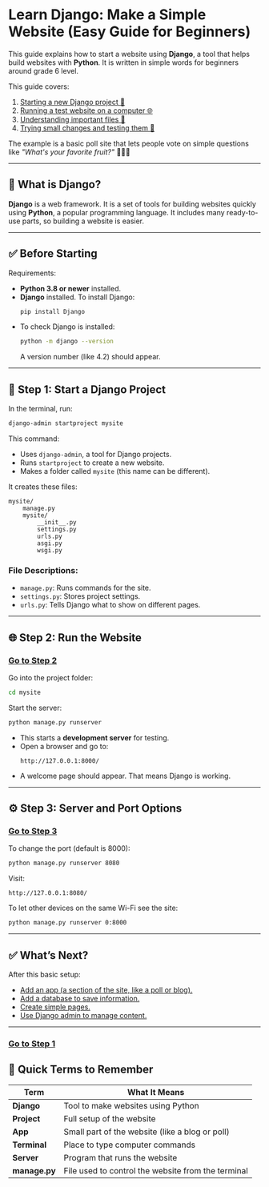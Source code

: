 # Learn Django: Make a Simple Website (Easy Guide for Beginners)

This guide explains how to start a website using **Django**, a tool that helps build websites with **Python**. It is written in simple words for beginners around grade 6 level.

This guide covers:
1. [Starting a new Django project 📁](#step-1-start-a-django-project)
2. [Running a test website on a computer 🌐](#step-2-run-the-website)
3. [Understanding important files 🧾](#step-1-start-a-django-project)
4. [Trying small changes and testing them 🧪](#step-3-server-and-port-options)

The example is a basic poll site that lets people vote on simple questions like *"What's your favorite fruit?"* 🍎🍌🍇

---

## 📌 What is Django?
**Django** is a web framework. It is a set of tools for building websites quickly using **Python**, a popular programming language. It includes many ready-to-use parts, so building a website is easier.

---

## ✅ Before Starting
Requirements:
- **Python 3.8 or newer** installed.
- **Django** installed. To install Django:
  ```bash
  pip install Django
  ```
- To check Django is installed:
  ```bash
  python -m django --version
  ```
  A version number (like 4.2) should appear.

---

## 🚀 Step 1: Start a Django Project

In the terminal, run:
```bash
django-admin startproject mysite
```

This command:
- Uses `django-admin`, a tool for Django projects.
- Runs `startproject` to create a new website.
- Makes a folder called `mysite` (this name can be different).

It creates these files:
```
mysite/
    manage.py
    mysite/
        __init__.py
        settings.py
        urls.py
        asgi.py
        wsgi.py
```

### File Descriptions:
- `manage.py`: Runs commands for the site.
- `settings.py`: Stores project settings.
- `urls.py`: Tells Django what to show on different pages.

---

## 🌐 Step 2: Run the Website
### [Go to Step 2](#step-2-run-the-website)

Go into the project folder:
```bash
cd mysite
```

Start the server:
```bash
python manage.py runserver
```

- This starts a **development server** for testing.
- Open a browser and go to:
  ```
  http://127.0.0.1:8000/
  ```
- A welcome page should appear. That means Django is working.

---

## ⚙️ Step 3: Server and Port Options
### [Go to Step 3](#step-3-server-and-port-options)

To change the port (default is 8000):
```bash
python manage.py runserver 8080
```
Visit:
```
http://127.0.0.1:8080/
```

To let other devices on the same Wi-Fi see the site:
```bash
python manage.py runserver 0:8000
```

---

## ✅ What’s Next?
After this basic setup:
- [Add an app (a section of the site, like a poll or blog).](#step-1-start-a-django-project)
- [Add a database to save information.](#step-3-server-and-port-options)
- [Create simple pages.](#step-1-start-a-django-project)
- [Use Django admin to manage content.](#step-1-start-a-django-project)

---

### [Go to Step 1](#step-1-start-a-django-project)


## 🧠 Quick Terms to Remember
| Term | What It Means |
|------|----------------|
| **Django** | Tool to make websites using Python |
| **Project** | Full setup of the website |
| **App** | Small part of the website (like a blog or poll) |
| **Terminal** | Place to type computer commands |
| **Server** | Program that runs the website |
| **manage.py** | File used to control the website from the terminal |
